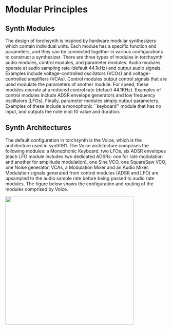 Modular Principles
==================

## Synth Modules

The design of torchsynth is inspired by hardware modular synthesizers
which contain individual units. Each module has a specific function
and parameters, and they can be connected together in various
configurations to construct a synthesizer. There are three types
of modules in torchsynth: audio modules, control modules, and
parameter modules. Audio modules operate at audio sampling rate
(default 44.1kHz) and output audio signals. Examples include
voltage-controlled oscillators (VCOs) and voltage-controlled
amplifiers (VCAs). Control modules output control signals that are
used modulate the parameters of another module. For speed, these
modules operate at a reduced control rate (default 44.1KHz). Examples
of control modules include ADSR envelope generators and low frequency
oscillators (LFOs). Finally, parameter modules simply output
parameters. Examples of these include a monophonic ``keyboard''
module that has no input, and outputs the note midi f0 value and
duration.


## Synth Architectures

The default configuration in torchsynth is the Voice, which is the
architecture used in synth1B1. The Voice architecture comprises the
following modules: a Monophonic Keyboard, two LFOs, six ADSR envelopes
(each LFO module includes two dedicated ADSRs: one for rate modulation
and another for amplitude modulation), one Sine VCO, one SquareSaw
VCO, one Noise generator, VCAs, a Modulation Mixer and an Audio
Mixer. Modulation signals generated from control modules (ADSR and
LFO) are upsampled to the audio sample rate before being passed to
audio rate modules. The figure below shows the configuration and
routing of the modules comprised by Voice.


<img width="400px" src="../_static/images/Voice-diagram.svg">
